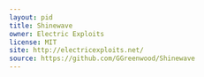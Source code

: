 ```yaml
---
layout: pid
title: Shinewave
owner: Electric Exploits
license: MIT
site: http://electricexploits.net/
source: https://github.com/GGreenwood/Shinewave
---
```

